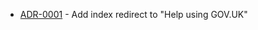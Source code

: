 <!-- adrlog -->

* [ADR-0001](0001-add-index-redirect-to-help-using-gov-uk.md) - Add index redirect to "Help using GOV.UK" 

<!-- adrlogstop -->
